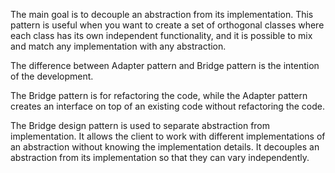 The main goal is to decouple an abstraction from its implementation. This pattern is useful when you want to create a set of orthogonal classes where each class has its own independent functionality, and it is possible to mix and match any implementation with any abstraction.

The difference between Adapter pattern and Bridge pattern is the intention of the development.

The Bridge pattern is for refactoring the code, while the Adapter pattern creates an interface on top of an existing code without refactoring the code.

The Bridge design pattern is used to separate abstraction from implementation. It allows the client to work with different implementations of an abstraction without knowing the implementation details. It decouples an abstraction from its implementation so that they can vary independently.

